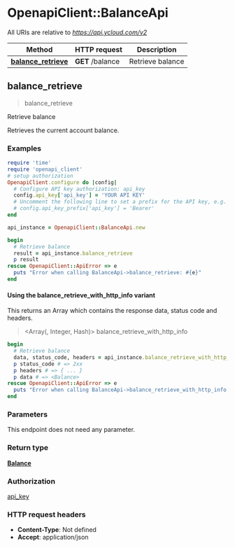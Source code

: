 # OpenapiClient::BalanceApi

All URIs are relative to *https://api.ycloud.com/v2*

| Method | HTTP request | Description |
| ------ | ------------ | ----------- |
| [**balance_retrieve**](BalanceApi.md#balance_retrieve) | **GET** /balance | Retrieve balance |


## balance_retrieve

> <Balance> balance_retrieve

Retrieve balance

Retrieves the current account balance.

### Examples

```ruby
require 'time'
require 'openapi_client'
# setup authorization
OpenapiClient.configure do |config|
  # Configure API key authorization: api_key
  config.api_key['api_key'] = 'YOUR API KEY'
  # Uncomment the following line to set a prefix for the API key, e.g. 'Bearer' (defaults to nil)
  # config.api_key_prefix['api_key'] = 'Bearer'
end

api_instance = OpenapiClient::BalanceApi.new

begin
  # Retrieve balance
  result = api_instance.balance_retrieve
  p result
rescue OpenapiClient::ApiError => e
  puts "Error when calling BalanceApi->balance_retrieve: #{e}"
end
```

#### Using the balance_retrieve_with_http_info variant

This returns an Array which contains the response data, status code and headers.

> <Array(<Balance>, Integer, Hash)> balance_retrieve_with_http_info

```ruby
begin
  # Retrieve balance
  data, status_code, headers = api_instance.balance_retrieve_with_http_info
  p status_code # => 2xx
  p headers # => { ... }
  p data # => <Balance>
rescue OpenapiClient::ApiError => e
  puts "Error when calling BalanceApi->balance_retrieve_with_http_info: #{e}"
end
```

### Parameters

This endpoint does not need any parameter.

### Return type

[**Balance**](Balance.md)

### Authorization

[api_key](../README.md#api_key)

### HTTP request headers

- **Content-Type**: Not defined
- **Accept**: application/json

